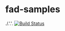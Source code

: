 # fad-samples

./.'.'.
[![Build Status](https://dev.azure.com/farahmandian/FAD/_apis/build/status/VahidFarahmandian.fad-samples?branchName=main)](https://dev.azure.com/farahmandian/FAD/_build/latest?definitionId=28&branchName=main)
